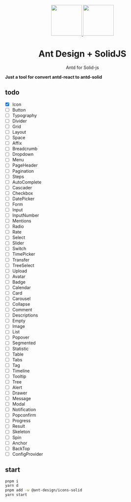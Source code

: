 <p align="center">
  <a href="https://ant.design">
    <img width="100" src="https://gw.alipayobjects.com/zos/rmsportal/KDpgvguMpGfqaHPjicRK.svg">
  </a>
  <a href="https://www.solidjs.com/">
    <img width="100" src="https://www.solidjs.com/assets/logo.123b04bc.svg">
  </a>
</p>

<h1 align="center">Ant Design + SolidJS</h1>

<div align="center">

Antd for Solid-js
</div>


**Just a tool for convert antd-react to antd-solid**

## todo
- [X] Icon
- [ ] Button
- [ ] Typography
- [ ] Divider
- [ ] Grid
- [ ] Layout
- [ ] Space
- [ ] Affix
- [ ] Breadcrumb
- [ ] Dropdown
- [ ] Menu
- [ ] PageHeader
- [ ] Pagination
- [ ] Steps
- [ ] AutoComplete
- [ ] Cascader
- [ ] Checkbox
- [ ] DatePicker
- [ ] Form
- [ ] Input
- [ ] InputNumber
- [ ] Mentions
- [ ] Radio
- [ ] Rate
- [ ] Select
- [ ] Slider
- [ ] Switch
- [ ] TimePicker
- [ ] Transfer
- [ ] TreeSelect
- [ ] Upload
- [ ] Avatar
- [ ] Badge
- [ ] Calendar
- [ ] Card
- [ ] Carousel
- [ ] Collapse
- [ ] Comment
- [ ] Descriptions
- [ ] Empty
- [ ] Image
- [ ] List
- [ ] Popover
- [ ] Segmented
- [ ] Statistic
- [ ] Table
- [ ] Tabs
- [ ] Tag
- [ ] Timeline
- [ ] Tooltip
- [ ] Tree
- [ ] Alert
- [ ] Drawer
- [ ] Message
- [ ] Modal
- [ ] Notification
- [ ] Popconfirm
- [ ] Progress
- [ ] Result
- [ ] Skeleton
- [ ] Spin
- [ ] Anchor
- [ ] BackTop
- [ ] ConfigProvider

## start
```bash
pnpm i
yarn d
pnpm add -w @ant-design/icons-solid
yarn start
```
